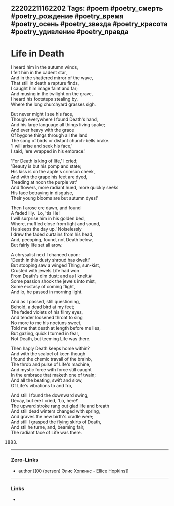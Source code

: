 22202211162202
Tags: #poem #poetry_смерть #poetry_рождение #poetry_время #poetry_осень #poetry_звезда #poetry_красота #poetry_удивление #poetry_правда
---
# Life in Death

I heard him in the autumn winds,  
I felt him in the cadent star,  
And in the shattered mirror of the wave,  
That still in death a rapture finds,  
I caught him image faint and far;  
And musing in the twilight on the grave,  
I heard his footsteps stealing by,  
Where the long churchyard grasses sigh.  
  
But never might I see his face,  
Though everywhere I found Death's hand,  
And his large language all things living spake;  
And ever heavy with the grace  
Of bygone things through all the land  
The song of birds or distant church-bells brake.  
'I will arise and seek his face,'  
I said, 'ere wrapped in his embrace.'  
  
'For Death is king of life,' I cried;  
'Beauty is but his pomp and state;  
His kiss is on the apple's crimson cheek,  
And with the grape his feet are dyed,  
Treading at noon the purple vat'  
And flowers, more radiant hued, more quickly seeks  
His face betraying in disguise,  
Their young blooms are but autumn dyes!'  
  
Then I arose ere dawn, and found  
A faded lily. 'Lo, 'tis He!  
I will surprise him in his golden bed,  
Where, muffled close from light and sound,  
He sleeps the day up.' Noiselessly  
I drew the faded curtains from his head,  
And, peeoping, found, not Death below,  
But fairly life set all arow.  
  
A chrysalist next I chanced upon:  
'Death in this dusty shroud has dwelt!'  
But stooping saw a winged Thing, sun-kist,  
Crusted with jewels Life had won  
From Death's dim dust; and as I knelt,#  
Some passion shook the jewels into mist,  
Some ecstasy of coming flight,  
And lo, he passed in morning light.  
  
And as I passed, still questioning,  
Behold, a dead bird at my feet;  
The faded violets of his filmy eyes,  
And tender loosened throat to sing  
No more to me his noctuns sweet,  
Told me that death at length before me lies,  
But gazing, quick I turned in fear,  
Not Death, but teeming Life was there.  
  
Then haply Death keeps home within?  
And with the scalpel of keen though  
I found the chemic travail of the brainb,  
The throb and pulse of Life's machine,  
And mystic force with force still caught  
In the embrace that maketh one of twain;  
And all the beating, swift and slow,  
Of Life's vibrations to and fro,  
  
And still I found the downward swing,  
Decay, but ere I cried, 'Lo, here!'  
The upward stroke rang out glad life and breath  
And still dead winters changed with spring,  
And graves the new birth's cradle were;  
And still I grasped the flying skirts of Death,  
And stil he turne, and, beaming fair,  
The radiant face of Life was there.

1883.

---
### Zero-Links
- author [[00 (person) Элис Хопкинс - Ellice Hopkins]]
---
### Links
- 